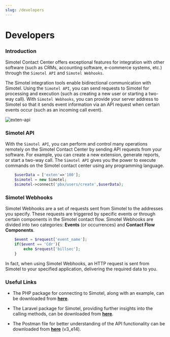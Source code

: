 ```yaml
---
slug: /developers
---
```


# Developers

### Introduction

Simotel Contact Center offers exceptional features for integration with other software (such as CRMs, accounting software, e-commerce systems, etc.) through the `Simotel API` and `Simotel Webhooks`.

The Simotel integration tools enable bidirectional communication with Simotel. Using the `Simotel API`, you can send requests to Simotel for processing and execution (such as creating a new user or starting a two-way call). With `Simotel Webhooks`, you can provide your server address to Simotel so that it sends event information via an API request when certain events occur (such as an incoming call event).

![exten-api](/img/api/simotel-integrations.png)

### Simotel API
With the `Simotel API`, you can perform and control many operations remotely on the Simotel Contact Center by sending API requests from your software. For example, you can create a new extension, generate reports, or start a two-way call. The `Simotel API` gives you the power to execute commands on the Simotel contact center using any programming language.



```php
    $userData = ['exten'=>'100'];
    $simotel = new Simotel;
    $simotel->connect('pbx/users/create',$userData);
```

### Simotel Webhooks

Simotel Webhooks are a set of requests sent from Simotel to the addresses you specify. These requests are triggered by specific events or through certain components in the Simotel contact flow.
Simotel Webhooks are divided into two categories: **Events** (or occurrences) and **Contact Flow Components**.


```php
    $event = $request['event_name'];
    if($event == 'Cdr'){
        echo $request['billsec'];
    }
```

In fact, when using Simotel Webhooks, an HTTP request is sent from Simotel to your specified application, delivering the required data to you.

### Useful Links

- The PHP package for connecting to Simotel, along with an example, can be downloaded from **[here](https://github.com/simotel/simotel-php-connect)**.

- The Laravel package for Simotel, providing further insights into the calling methods, can be downloaded from **[here](https://github.com/simotel/simotel-laravel-connect)**.

- The Postman file for better understanding of the API functionality can be downloaded from **[here](https://dl.mysup.ir/postmansample/Simotel_V3.edition_14.postman_collection.json)** (v3_e14).




<!-- <a href="pathname://../../file/Simotel_V3.edition_12.postman_collection.json" target="_blank">اینجا</a> -->
